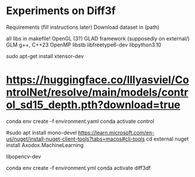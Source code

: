 # Experiments on Diff3f

Requirements (fill instructions later)
Download dataset in (path)

all libs in makefile!
OpenGL (3?)
GLAD framework (supposedly on external/)
GLM
g++, C++23
OpenMP
libstb
libfreetype6-dev
libpython3.10

sudo apt-get install xtensor-dev

# https://huggingface.co/lllyasviel/ControlNet/resolve/main/models/control_sd15_depth.pth?download=true
conda env create -f environment.yaml
conda activate control

#sudo apt install mono-devel
https://learn.microsoft.com/en-us/nuget/install-nuget-client-tools?tabs=macos#cli-tools
cd external
nuget install Axodox.MachineLearning

libopencv-dev

conda env create -f environment.yml
conda activate diff3df